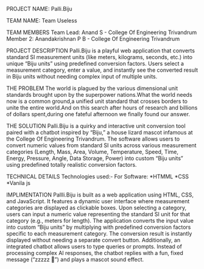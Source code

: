 PROJECT NAME: Palli.Biju

TEAM NAME: Team Useless

TEAM MEMBERS
Team Lead: Anand S - College Of Engineering Trivandrum
Member 2: Anandakrishnan P B - College Of Engineering Trivandrum

PROJECT DESCRIPTION
Palli.Biju is a playful web application that converts standard SI measurement units (like meters, kilograms, seconds, etc.) into unique “Biju units” using predefined conversion factors. Users select a measurement category, enter a value, and instantly see the converted result in Biju units without needing complex input of multiple units.


THE PROBLEM
The world is plagued by the various dimensional unit standards brought upon by the superpower nations.What the world needs now is a common ground,a unified unit standard that crosses borders to unite the entire world.And on this search after hours of research and billions of dollars spent,during one fateful afternoon we finally found our answer.

THE SOLUTION
Palli.Biju is a quirky and interactive unit conversion tool paired with a chatbot inspired by “Biju,” a house lizard mascot infamous at the College Of Engineering Trivandrum. The software allows users to convert numeric values from standard SI units across various measurement categories (Length, Mass, Area, Volume, Temperature, Speed, Time, Energy, Pressure, Angle, Data Storage, Power) into custom “Biju units” using predefined totally realistic conversion factors.

TECHNICAL DETAILS
Technologies used:-
For Software:
*HTMML
*CSS
*Vanila js

IMPLIMENTATION
Pallli.Biju is built as a web application using HTML, CSS, and JavaScript. It features a dynamic user interface where measurement categories are displayed as clickable boxes. Upon selecting a category, users can input a numeric value representing the standard SI unit for that category (e.g., meters for length).
The application converts the input value into custom “Biju units” by multiplying with predefined conversion factors specific to each measurement category. The conversion result is instantly displayed without needing a separate convert button.
Additionally, an integrated chatbot allows users to type queries or prompts. Instead of processing complex AI responses, the chatbot replies with a fun, fixed message (“zzzzz 🦎”) and plays a mascot sound effect.


